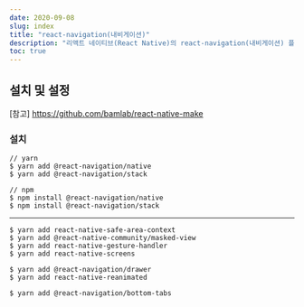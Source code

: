 ```yaml
---
date: 2020-09-08
slug: index
title: "react-navigation(내비게이션)"
description: "리액트 네이티브(React Native)의 react-navigation(내비게이션) 플러그인에 대한 가이드"
toc: true
---
```


## 설치 및 설정

[참고] https://github.com/bamlab/react-native-make

### 설치

```
// yarn
$ yarn add @react-navigation/native
$ yarn add @react-navigation/stack

// npm
$ npm install @react-navigation/native
$ npm install @react-navigation/stack
```
- - -

```
$ yarn add react-native-safe-area-context
$ yarn add @react-native-community/masked-view
$ yarn add react-native-gesture-handler
$ yarn add react-native-screens

$ yarn add @react-navigation/drawer
$ yarn add react-native-reanimated

$ yarn add @react-navigation/bottom-tabs

```